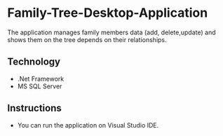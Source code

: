 # Family-Tree-Desktop-Application

The application manages family members data (add, delete,update) and shows them on the tree depends on their relationships.

## Technology

* .Net Framework
* MS SQL Server 

## Instructions

* You can run the application on Visual Studio IDE.


